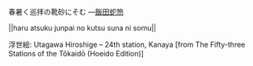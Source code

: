 春暑く巡拝の靴砂にそむ
—[飯田蛇笏](https://ja.wikipedia.org/wiki/飯田蛇笏)

||haru atsuku junpai no kutsu suna ni somu||

浮世絵: Utagawa Hiroshige – 24th station, Kanaya [from The Fifty-three Stations of the Tōkaidō (Hoeido Edition)]